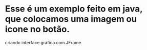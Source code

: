 # Esse é um exemplo feito em java, que colocamos uma imagem ou icone no botão.
criando interface gráfica com JFrame.
